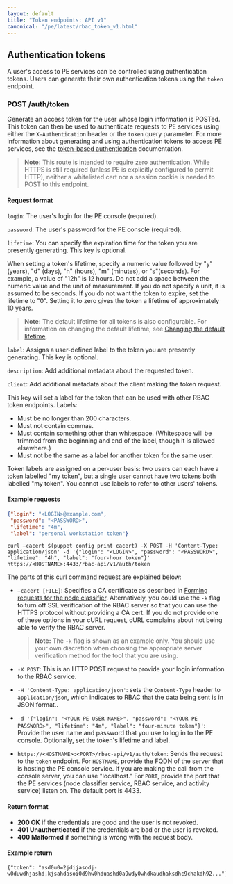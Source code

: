 ```yaml
---
layout: default
title: "Token endpoints: API v1"
canonical: "/pe/latest/rbac_token_v1.html"
---
```


## Authentication tokens

A user's access to PE services can be controlled using authentication tokens. Users can generate their own authentication tokens using the `token` endpoint.

### POST /auth/token

Generate an access token for the user whose login information is POSTed. This token can then be used to authenticate requests to PE services using either the `X-Authentication` header or the `token` query parameter. For more information about generating and using authentication tokens to access PE services, see the [token-based authentication](./rbac_token_auth.html) documentation.

> **Note:** This route is intended to require zero authentication. While HTTPS is still required (unless PE is explicitly configured to permit HTTP), neither a whitelisted cert nor a session cookie is needed to POST to this endpoint.

#### Request format

`login`: The user's login for the PE console (required).

`password`: The user's password for the PE console (required). 

`lifetime`: You can specify the expiration time for the token you are presently generating. This key is optional. 

When setting a token's lifetime, specify a numeric value followed by "y" (years), "d" (days), "h" (hours), "m" (minutes), or "s"(seconds). For example, a value of "12h" is 12 hours. Do not add a space between the numeric value and the unit of measurement. If you do not specify a unit, it is assumed to be seconds. If you do not want the token to expire, set the lifetime to "0". Setting it to zero gives the token a lifetime of approximately 10 years.

> **Note:** The default lifetime for all tokens is also configurable. For information on changing the default lifetime, see [Changing the default lifetime](./rbac_token_auth.html#changing-the-default-lifetime).

`label`: Assigns a user-defined label to the token you are presently generating. This key is optional. 

`description`: Add additional metadata about the requested token.

`client`: Add additional metadata about the client making the token request. 

This key will set a label for the token that can be used with other RBAC token endpoints. Labels:

* Must be no longer than 200 characters.
* Must not contain commas.
* Must contain something other than whitespace. (Whitespace will be trimmed from the beginning and end of the label, though it is allowed elsewhere.)
* Must not be the same as a label for another token for the same user.

Token labels are assigned on a per-user basis: two users can each have a token labelled "my token", but a single user cannot have two tokens both labelled "my token". You cannot use labels to refer to other users' tokens. 

#### Example requests

``` json
{"login": "<LOGIN>@example.com",
 "password": "<PASSWORD>",
 "lifetime": "4m",
 "label": "personal workstation token"}
```

```
curl –cacert $(puppet config print cacert) -X POST -H 'Content-Type: application/json' -d '{"login": "<LOGIN>", "password": "<PASSWORD>", "lifetime": "4h", "label": "four-hour token"}' https://<HOSTNAME>:4433/rbac-api/v1/auth/token
```

The parts of this curl command request are explained below:
   
* `–cacert [FILE]`: Specifies a CA certificate as described in [Forming requests for the node classifier](./nc_forming_requests.html#authentication). Alternatively, you could use the `-k` flag to turn off SSL verification of the RBAC server so that you can use the HTTPS protocol without providing a CA cert. If you do not provide one of these options in your cURL request, cURL complains about not being able to verify the RBAC server.
   
   > **Note:** The `-k` flag is shown as an example only. You should use your own discretion when choosing the appropriate server verification method for the tool that you are using. 
   
* `-X POST`: This is an HTTP POST request to provide your login information to the RBAC service.
* `-H 'Content-Type: application/json'`: sets the `Content-Type` header to `application/json`, which indicates to RBAC that the data being sent is in JSON format..
* `-d '{"login": "<YOUR PE USER NAME>", "password": "<YOUR PE PASSWORD>", "lifetime": "4m", "label": "four-minute token"}'`: Provide the user name and password that you use to log in to the PE console. Optionally, set the token's lifetime and label. 
* `https://<HOSTNAME>:<PORT>/rbac-api/v1/auth/token`: Sends the request to the `token` endpoint. For `HOSTNAME`, provide the FQDN of the server that is hosting the PE console service. If you are making the call from the console server, you can use "localhost." For `PORT`, provide the port that the PE services (node classifier service, RBAC service, and activity service) listen on. The default port is 4433.
   
#### Return format

* **200 OK** if the credentials are good and the user is not revoked.
* **401 Unauthenticated** if the credentials are bad or the user is revoked.
* **400 Malformed** if something is wrong with the request body.

#### Example return

    {"token": "asd0u0=2jdijasodj-w0duwdhjashd,kjsahdasoi0d9hw0hduashd0a9wdy0whdkaudhaksdhc9chakdh92..."}








